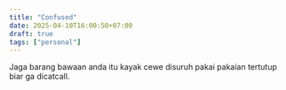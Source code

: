 ```yaml
---
title: "Confused"
date: 2025-04-10T16:00:50+07:00
draft: true
tags: ["personal"]
---
```


Jaga barang bawaan anda itu kayak cewe disuruh pakai pakaian tertutup biar ga dicatcall.